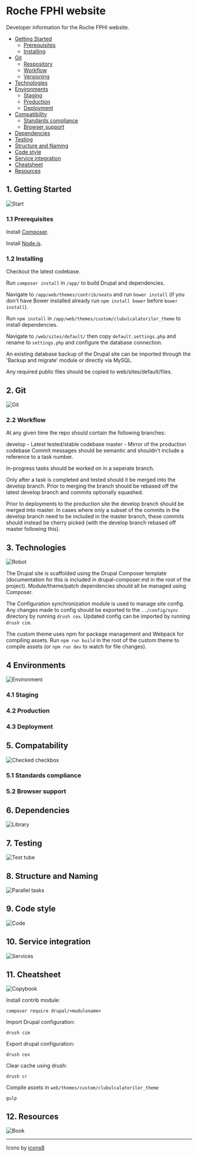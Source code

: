 # Roche FPHI website

Developer information for the Roche FPHI website.

- [Getting Started](#getting-started)
    - [Prerequisites](#prerequisites)
    - [Installing](#installing)
- [Git](#git)
    - [Respository](#repository)
    - [Workflow](#workflow)
    - [Versioning](#versioning)
- [Technologies](#technologies)
- [Environments](#environments)
    - [Staging](#staging)
    - [Production](#production)
    - [Deployment](#deployment)
- [Compatibility](#compatibility)
    - [Standards compliance](#standards-compliance)
    - [Browser support](#browser-support)
- [Dependencies](#dependencies)
- [Testing](#testing)
- [Structure and Naming](#structure-and-naming)
- [Code style](#code-style)
- [Service integration](#service-integration)
- [Cheatsheet](#cheatsheet)
- [Resources](#resources)

<a name="getting-started"></a>
## 1. Getting Started
![Start](https://png.icons8.com/color/96/000000/start.png)

<a name="prerequisites"></a>
### 1.1 Prerequisites

Install [Composer](https://getcomposer.org/download/).

Install [Node.js](https://nodejs.org/en/download/).

<a name="installing"></a>
### 1.2 Installing

Checkout the latest codebase.

Run ```composer install``` in ```/app/``` to build Drupal and dependencies.

Navigate to ```/app/web/themes/contrib/neato``` and run ```bower install``` (if you don't have Bower installed already run  ```npm install bower``` before ```bower install```).

Run ```npm install``` in ```/app/web/themes/custom/clubulcalatorilor_theme``` to install dependencies.

Navigate to ```/web/sites/default/``` then copy ```default.settings.php``` and rename to ```settings.php``` and configure the database connection.

An existing database backup of the Drupal site can be imported through the 'Backup and migrate' module or directly via MySQL.

Any required public files should be copied to web/sites/default/files.

<a name="git"></a>
## 2. Git
![Git](https://png.icons8.com/color/96/000000/git.png)


<a name="workflow"></a>
### 2.2 Workflow

At any given time the repo should contain the following branches:

develop - Latest tested/stable codebase
master - Mirror of the production codebase
Commit messages should be semantic and shouldn't include a reference to a task number.

In-progress tasks should be worked on in a seperate branch.

Only after a task is completed and tested should it be merged into the develop branch. Prior to merging the branch should be rebased off the latest develop branch and commits optionally squashed.

Prior to deployments to the production site the develop branch should be merged into master. In cases where only a subset of the commits in the develop branch need to be included in the master branch, these commits should instead be cherry picked (with the develop branch rebased off master following this).

<a name="technologies"></a>
## 3. Technologies
![Robot](https://png.icons8.com/color/96/000000/robot.png)

The Drupal site is scaffolded using the Drupal Composer template (documentation for this is included in drupal-composer.md in the root of the project). Module/theme/patch dependencies should all be managed using Composer.

The Configuration synchronization module is used to manage site config. Any changes made to config should be exported to the ```../config/sync``` directory by running ```drush cex```. Updated config can be imported by running ```drush cim```.

The custom theme uses npm for package management and Webpack for compiling assets. Run ```npm run build``` in the root of the custom theme to compile assets (or ```npm run dev``` to watch for file changes).

<a name="environments"></a>
## 4 Environments
![Environment](https://png.icons8.com/color/96/000000/environment.png)

<a name="staging"></a>
### 4.1 Staging

<a name="production"></a>
### 4.2 Production

<a name="deployment"></a>
### 4.3 Deployment

<a name="compatability"></a>
## 5. Compatability
![Checked checkbox](https://png.icons8.com/color/96/000000/checked-checkbox.png)

<a name="standards-compliance"></a>
### 5.1 Standards compliance

<a name="browser-support"></a>
### 5.2 Browser support

<a name="dependencies"></a>
## 6. Dependencies
![Library](https://png.icons8.com/color/96/000000/library.png)

<a name="testing"></a>
## 7. Testing
![Test tube](https://png.icons8.com/color/96/000000/test-tube.png)

<a name="structure-and-naming"></a>
## 8. Structure and Naming
![Parallel tasks](https://png.icons8.com/color/96/000000/parallel-tasks.png)

<a name="code-style"></a>
## 9. Code style
![Code](https://png.icons8.com/color/96/000000/code.png)

<a name="service-integration"></a>
## 10. Service integration
![Services](https://png.icons8.com/color/96/000000/services.png)

<a name="cheatsheet"></a>
## 11. Cheatsheet
![Copybook](https://png.icons8.com/color/96/000000/copybook.png)

Install contrib module:
```
composer require drupal/<modulename>
```

Import Drupal configuration:
```
drush cim
```

Export drupal configuration:
```
drush cex
```

Clear cache using drush:
```
drush cr
```

Compile assets in ```web/themes/custom/clubulcalatorilor_theme```
```
gulp
```

<a name="resources"></a>
## 12. Resources
![Book](https://png.icons8.com/color/96/000000/book.png)

---
Icons by [icons8](https://icons8.com/)
